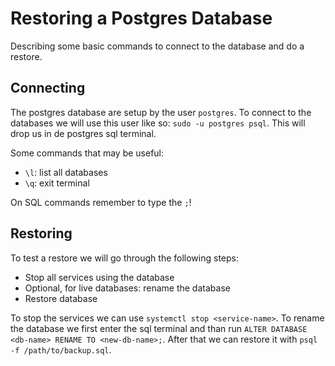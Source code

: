 # Restoring a Postgres Database

Describing some basic commands to connect to the database and do a restore.


## Connecting

The postgres database are setup by the user `postgres`.
To connect to the databases we will use this user like so: `sudo -u postgres psql`.
This will drop us in de postgres sql terminal.

Some commands that may be useful:

- `\l`: list all databases
- `\q`: exit terminal

On SQL commands remember to type the `;`!


## Restoring

To test a restore we will go through the following steps:

- Stop all services using the database
- Optional, for live databases: rename the database
- Restore database

To stop the services we can use `systemctl stop <service-name>`.
To rename the database we first enter the sql terminal and than run `ALTER DATABASE <db-name> RENAME TO <new-db-name>;`.
After that we can restore it with `psql -f /path/to/backup.sql`.

